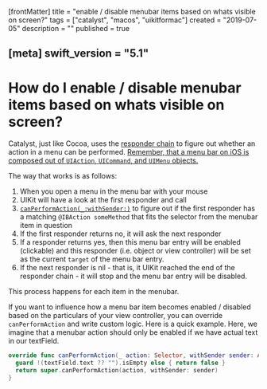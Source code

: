 [frontMatter]
title = "enable / disable menubar items based on whats visible on screen?"
tags = ["catalyst", "macos", "uikitformac"]
created = "2019-07-05"
description = ""
published = true

[meta]
swift_version = "5.1"
---


# How do I enable / disable menubar items based on whats visible on screen?

Catalyst, just like Cocoa, uses the [responder chain](how/responder_chain.md) to figure out whether an action in a menu can be performed. [Remember, that a menu bar on iOS is composed out of `UIAction`, `UICommand`, and `UIMenu` objects.](firststeps/modify_menubar.md)

The way that works is as follows:

1. When you open a menu in the menu bar with your mouse
2. UIKit will have a look at the first responder and call
3. [`canPerformAction(_:withSender:)`](https://developer.apple.com/documentation/uikit/uiresponder/1621105-canperformaction) to figure out if the first responder has a matching `@IBAction someMethod` that fits the selector from the menubar item in question
4. If the first responder returns no, it will ask the next responder
5. If a responder returns yes, then this menu bar entry will be enabled (clickable) and this responder (i.e. object or view controller) will be set as the current `target` of the menu bar entry.
6. If the next responder is nil - that is, it UIKit reached the end of the responder chain - it will stop and the menu bar entry will be disabled.

This process happens for each item in the menubar.

If you want to influence how a menu bar item becomes enabled / disabled based on the particulars of your view controller, you can override `canPerformAction` and write custom logic. Here is a quick example. Here, we imagine that a menubar action should only be enabled if we have actual text in our textField.

``` swift
override func canPerformAction(_ action: Selector, withSender sender: Any?) -> Bool {
  guard !(textField.text ?? "").isEmpty else { return false }
  return super.canPerformAction(action, withSender: sender)
}
```
